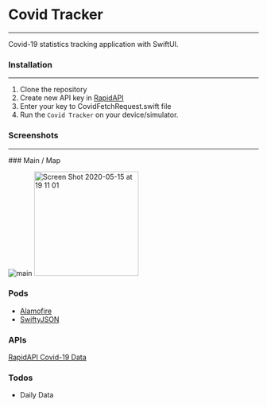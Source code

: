 # Covid Tracker
----

Covid-19 statistics tracking application with SwiftUI.

### Installation
----
1. Clone the repository
2. Create new API key in [RapidAPI](https://rapidapi.com/Gramzivi/api/covid-19-data) 
3. Enter your key to CovidFetchRequest.swift file
4. Run the `Covid Tracker` on your device/simulator.

### Screenshots
----
### Main / Map


![main](https://user-images.githubusercontent.com/24472372/82071162-646d1d00-96de-11ea-94d8-99bc64857e58.gif)
<img width="210" alt="Screen Shot 2020-05-15 at 19 11 01" src="https://user-images.githubusercontent.com/24472372/82072144-d72ac800-96df-11ea-8464-9a399cc72e04.png">

### Pods

* [Alamofire](https://github.com/Alamofire/Alamofire)
* [SwiftyJSON](https://github.com/SwiftyJSON/SwiftyJSON)

### APIs

[RapidAPI Covid-19 Data](https://rapidapi.com/Gramzivi/api/covid-19-data)

### Todos

 - Daily Data

